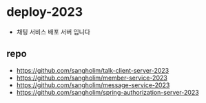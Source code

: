 # deploy-2023
- 채팅 서비스 배포 서버 입니다
## repo
- https://github.com/sangholim/talk-client-server-2023
- https://github.com/sangholim/member-service-2023
- https://github.com/sangholim/message-service-2023
- https://github.com/sangholim/spring-authorization-server-2023
